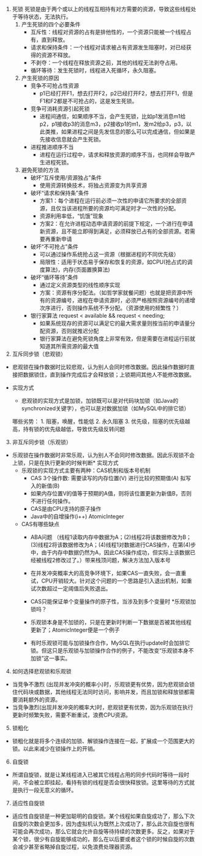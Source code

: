 1. 死锁
   死锁是由于两个或以上的线程互相持有对方需要的资源，导致这些线程处于等待状态，无法执行。
   1. 产生死锁的四个必要条件
      * 互斥性：线程对资源的占有是排他性的，一个资源只能被一个线程占有，直到释放。
      * 请求和保持条件：一个线程对请求被占有资源发生阻塞时，对已经获得的资源不释放。
      * 不剥夺：一个线程在释放资源之前，其他的线程无法剥夺占用。
      * 循环等待：发生死锁时，线程进入死循环，永久阻塞。
   2. 产生死锁的原因
      * 竞争不可抢占性资源
         * p1已经打开F1，想去打开F2，p2已经打开F2，想去打开F1，但是F1和F2都是不可抢占的，这是发生死锁。
      * 竞争可消耗资源引起死锁
         * 进程间通信，如果顺序不当，会产生死锁，比如p1发消息m1给p2，p1接收p3的消息m3，p2接收p1的m1，发m2给p3，p3，以此类推，如果进程之间是先发信息的那么可以完成通信，但如果是先接收信息就会产生死锁。
      * 进程推进顺序不当
         * 进程在运行过程中，请求和释放资源的顺序不当，也同样会导致产生进程死锁。
   3. 避免死锁的方法
      * 破坏“互斥使用/资源独占”条件
         * 使用资源转换技术，将独占资源变为共享资源
      * 破坏“请求和保持条”条件
         * 方案1：每个进程在运行前必须一次性的申请它所要求的全部资源，且仅当该进程所要的资源均可满足时才一次性的分配。
         * 资源利用率低，“饥饿”现象
         * 方案2：在允许进程动态申请资源的前提下规定，一个进行在申请新资源，且不能立即得到满足，必须释放已占有的全部资源。若需要再重新申请
      * 破坏“不可抢占”条件
         * 可以通过操作系统抢占这一资源（根据进程的不同优先级）
         * 局限性：适用于状态易于保存和恢复的资源，如CPU(抢占式的调度算法)，内存(页面置换算法)
      * 破坏“循环等待”条件
         * 通过定义资源类型的线性顺序实现
         * 方案：资源有序分配法。（如哲学家就餐问题）也就是把资源中所有的资源编号，进程在申请资源时，必须严格按照资源编号的递增次序进行，否则操作系统不予分配。（资源使用的频繁性？）
      * 银行家算法 request < available && request < needing;
         * 如果系统现存的资源可以满足它的最大需求量则按当前的申请量分配资源，否则就推迟分配
         * 银行家算法在避免死锁角度上非常有效，但是需要在进程运行前就知道其所需资源的最大值
2. 互斥同步锁（悲观锁）
* 悲观锁在操作数据时比较悲观，认为别人会同时修改数据。因此操作数据时直接把数据锁住，直到操作完成后才会释放锁；上锁期间其他人不能修改数据。
* 实现方式
	* 悲观锁的实现方式是加锁，加锁既可以是对代码块加锁（如Java的synchronized关键字），也可以是对数据加锁（如MySQL中的排它锁）

	哪些劣势：
		1. 阻塞，唤醒，性能低
		2. 永久阻塞
		3. 优先级，阻塞的优先级越高，持有锁的优先级越低，导致优先级反转问题
3. 非互斥同步锁（乐观锁）
* 乐观锁在操作数据时非常乐观，认为别人不会同时修改数据。因此乐观锁不会上锁，只是在执行更新的时候判断* 实现方式
   * 乐观锁的实现方式主要有两种：CAS机制和版本号机制
      * CAS 3个操作数: 需要读写的内存位置(V) 进行比较的预期值(A) 拟写入的新值(B)
      * 如果内存位置V的值等于预期的A值，则将该位置更新为新值B，否则不进行任何操作。
      * CAS是由CPU支持的原子操作
      * Java中的自增操作(i++) AtomicInteger
   * CAS有哪些缺点
      * ABA问题 （线程1读取内存中数据为A；(2)线程2将该数据修改为B；(3)线程2将该数据修改为A；(4)线程1对数据进行CAS操作，在第(4)步中，由于内存中数据仍然为A，因此CAS操作成功，但实际上该数据已经被线程2修改过了。）带来栈顶问题，解决方法加入版本号
     * 在并发冲突概率大的高竞争环境下，如果CAS一直失败，会一直重试，CPU开销较大。针对这个问题的一个思路是引入退出机制，如重试次数超过一定阈值后失败退出。


      * CAS只能保证单个变量操作的原子性，当涉及到多个变量时
   *乐观锁加锁吗？
      * 乐观锁本身是不加锁的，只是在更新时判断一下数据是否被其他线程更新了；AtomicInteger便是一个例子
      * 有时乐观锁可能与加锁操作合作，MySQL在执行update时会加排它锁。但这只是乐观锁与加锁操作合作的例子，不能改变“乐观锁本身不加锁”这一事实。
4. 如何选择悲观锁和乐观锁
* 当竞争不激烈 (出现并发冲突的概率小)时，乐观锁更有优势，因为悲观锁会锁住代码块或数据，其他线程无法同时访问，影响并发，而且加锁和释放锁都需要消耗额外的资源。
* 当竞争激烈(出现并发冲突的概率大)时，悲观锁更有优势，因为乐观锁在执行更新时频繁失败，需要不断重试，浪费CPU资源。
5. 锁粗化
* 锁粗化就是将多个连续的加锁、解锁操作连接在一起，扩展成一个范围更大的锁。以此来减少在锁操作上的开销。
6. 自旋锁
* 所谓自旋锁，就是让某线程进入已被其它线程占用的同步代码时等待一段时间，不会被立即挂起，看持有锁的线程是否会很快释放锁。这里等待的方式就是执行一段无意义的循环。
7. 适应性自旋锁
* 适应性自旋锁是一种更加聪明的自旋锁。某个线程如果自旋成功了，那么下次自旋的次数会更加多，因为虚拟机认为既然上次成功了，那么此次自旋也很有可能会再次成功，那么它就会允许自旋等待持续的次数更多。反之，如果对于某个锁，很少有自旋能够成功的，那么在以后要或者这个锁的时候自旋的次数会减少甚至省略掉自旋过程，以免浪费处理器资源。